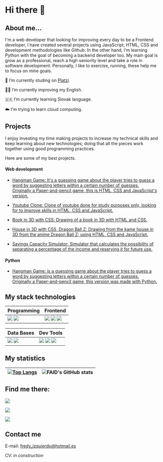 # Hi there 👋

## About me...
I'm a web developer that looking for improving every day to be a Frontend developer, I have created several projects using JavaScript, HTML, CSS and development methodologies like Github. In the other hand, I'm learning Python with the goal of becoming a backend developer too. My main goal is grow as a professional, reach a high seniority level and take a role in software development. Personally, I like to exercise, running, these help me to focus on mine goals.

📖 I’m currently studing on [Platzi](https://platzi.com).

💪🏼 I’m currently improving my English.

🇸🇰 I’m currently learning Slovak language.

☁️ I'm trying to learn cloud computing.


## Projects
I enjoy investing my time making projects to increase my technical skills and keep learning about new technologies; doing that all the pieces work together using good programming practices.

Here are some of my best projects.

#### Web development

- [Hangman Game: It's a guessing game about the player tries to guess a word by suggesting letters within a certain number of guesses. Originally a Paper-and-pencil game, this is HTML, CSS and JavaScript's version.](https://faidrn.github.io/hangman-game/)

- [Youtube Clone: Clone of youtube done for study purposes only, looking for to improve skills in HTML, CSS and JavaScript.](https://faidrn.github.io/youtube-clone/)

- [Book in 3D with CSS: Drawing of a book in 3D with HTML and CSS.](https://faidrn.github.io/hello-world/book-3d.html)

- [House in 3D with CSS, Dragon Ball Z: Drawing from the kame house in 3D from the anime Dragon Ball Z; using HTML, CSS and JavaScript.](https://faidrn.github.io/hello-world/kame-house/kame-house.html)

- [Savings Capacity Simulator: Simulator that calculates the possibility of separating a percentage of the income and reserving it for future use.](https://faidrn.github.io/hello-world/JavaScript/salary-study-simulator/capacidad-de-ahorro.html)

#### Python

- [Hangman Game: is a guessing game about the player tries to guess a word by suggesting letters within a certain number of guesses. Originally a Paper-and-pencil game, this version was made with Python.](https://github.com/faidrn/hangman-game-py)


## My stack technologies

| Programming  | Frontend  |
| ------------ | --------- |
| ![](https://camo.githubusercontent.com/93c855ae825c1757f3426f05a05f4949d3b786c5b22d0edb53143a9e8f8499f6/68747470733a2f2f696d672e736869656c64732e696f2f62616467652f4a6176615363726970742d3332333333303f7374796c653d666f722d7468652d6261646765266c6f676f3d6a617661736372697074266c6f676f436f6c6f723d463744463145) ![](https://camo.githubusercontent.com/cc663b44f5f2d7e674990fd054d828aae0e30ec8df36768e5f5552978da1cfdf/68747470733a2f2f696d672e736869656c64732e696f2f62616467652f2d507974686f6e2d3333333333333f7374796c653d666c6174266c6f676f3d707974686f6e)     | ![](https://camo.githubusercontent.com/d63d473e728e20a286d22bb2226a7bf45a2b9ac6c72c59c0e61e9730bfe4168c/68747470733a2f2f696d672e736869656c64732e696f2f62616467652f48544d4c352d4533344632363f7374796c653d666f722d7468652d6261646765266c6f676f3d68746d6c35266c6f676f436f6c6f723d7768697465) ![](https://camo.githubusercontent.com/3a0f693cfa032ea4404e8e02d485599bd0d192282b921026e89d271aaa3d7565/68747470733a2f2f696d672e736869656c64732e696f2f62616467652f435353332d3135373242363f7374796c653d666f722d7468652d6261646765266c6f676f3d63737333266c6f676f436f6c6f723d7768697465) ![](https://camo.githubusercontent.com/b13ed67c809178963ce9d538175b02649800772be1ce0cb02da5879e5614e236/68747470733a2f2f696d672e736869656c64732e696f2f62616467652f426f6f7473747261702d3536334437433f7374796c653d666f722d7468652d6261646765266c6f676f3d626f6f747374726170266c6f676f436f6c6f723d7768697465) |

| Data Bases  | Dev Tools |
| ------------- | ------------- |
| ![](https://camo.githubusercontent.com/a4a4a017a5d519d7c4ce2a3cd3d2194fb7af4b1ca424850784565007c2acc7d8/68747470733a2f2f696d672e736869656c64732e696f2f62616467652f4d7953514c2d3030354338343f7374796c653d666f722d7468652d6261646765266c6f676f3d6d7973716c266c6f676f436f6c6f723d7768697465) ![](https://camo.githubusercontent.com/a3a8cb2bfecea7c25e1fb3a44475fb16fd1fe059e89921857e999577cc1ae379/68747470733a2f2f696d672e736869656c64732e696f2f62616467652f2d46697265626173652d4646434132383f7374796c653d666f722d7468652d6261646765266c6f676f3d6669726562617365266c6f676f436f6c6f723d666666666666)  | ![](https://camo.githubusercontent.com/88ab3c0f78016111d88ef82030375fb740d82dd0c16c1b078c441e22479009b3/68747470733a2f2f696d672e736869656c64732e696f2f62616467652f5653436f64652d3030373844343f7374796c653d666f722d7468652d6261646765266c6f676f3d76697375616c25323073747564696f253230636f6465266c6f676f436f6c6f723d7768697465) ![](https://camo.githubusercontent.com/06c6858186510906c21d8c951168d55d976d7dfb9176ed6125c55b8a7de0baae/68747470733a2f2f696d672e736869656c64732e696f2f62616467652f4749542d4534344333303f7374796c653d666f722d7468652d6261646765266c6f676f3d676974266c6f676f436f6c6f723d7768697465) ![](https://camo.githubusercontent.com/878e15b4f7576e844856dc60d855ba0587d3d2bc56211fbe69734ebccb13b068/68747470733a2f2f696d672e736869656c64732e696f2f62616467652f4c696e75782d4643433632343f7374796c653d666f722d7468652d6261646765266c6f676f3d6c696e7578266c6f676f436f6c6f723d626c61636b)  |


## My statistics

|[![Top Langs](https://github-readme-stats.vercel.app/api/top-langs/?username=faidrn&show_icons=true&theme=city_lights)](https://github.com/faidrn/github-readme-stats)|![FAID's GitHub stats](https://github-readme-stats.vercel.app/api?username=faidrn&show_icons=true&theme=city_lights)|
|---|---|


## Find me there:

[![](https://camo.githubusercontent.com/42312e937813abe3eee7d5e9bb08df31605b20af03dd433c4a0dd6233f9fad16/68747470733a2f2f696d672e736869656c64732e696f2f62616467652f547769747465722d2532333144413146322e7376673f7374796c653d666f722d7468652d6261646765266c6f676f3d54776974746572266c6f676f436f6c6f723d7768697465)](https://twitter.com/_FAID__ "Twitter")

[![](https://camo.githubusercontent.com/8bb7c1de40aadb0d8eede2add7716932344b30235088d239831fe0e884de8f82/68747470733a2f2f696d672e736869656c64732e696f2f62616467652f6c696e6b6564696e2532302d2532333030373742352e7376673f267374796c653d666f722d7468652d6261646765266c6f676f3d6c696e6b6564696e266c6f676f436f6c6f723d7768697465)](www.linkedin.com/in/fredy-izquierdo "LinkedIn")

[![](https://camo.githubusercontent.com/14a3b82951a8bfe8bbb1e1619e9283e5ed9375b1721eea15fff5dea1e76448b5/68747470733a2f2f696d672e736869656c64732e696f2f7374617469632f76313f7374796c653d666f722d7468652d6261646765266d6573736167653d436f646550656e26636f6c6f723d303030303030266c6f676f3d436f646550656e266c6f676f436f6c6f723d464646464646266c6162656c3d)](https://codepen.io/faidrn/ "Codepen")

## Contact me

E-mail: [fredy_izquierdo@hotmail.es](mailto:fredy_izquierdo@hotmail.es)

CV: *in construction*
